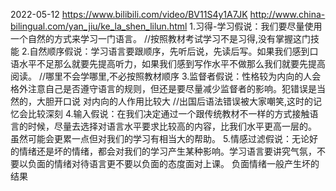 
2022-05-12
https://www.bilibili.com/video/BV11S4y1A7JK
http://www.china-bilingual.com/yan_jiu/ke_la_shen_lilun.html
1.习得-学习假说：我们要尽量使用一个自然的方式来学习一门语言。   //按照教材考试学习不是习得,没有掌握这门技能
2.自然顺序假说：学习语言要跟顺序，先听后说，先读后写。如果我们感到口语水平不足那么就要先提高听力，如果我们感到写作水平不做那么我们就要先提高阅读。
  //哪里不会学哪里,不必按照教材顺序
3.监督者假说：性格较为内向的人会格外注意自己是否遵守语言的规则，但还是要尽量减少监督者的影响。犯错误是当然的，大胆开口说
  对内向的人作用比较大   //出国后语法错误被大家嘲笑,这时的记忆会比较深刻
4.输入假说：在我们决定通过一个跟传统教材不一样的方式接触语言的时候，尽量去选择对语言水平要求比较高的内容，比我们水平更高一层的。
  虽然可能会更累一点但对我们的学习有相当大的帮助。
5.情感过滤假说：无论好的情绪还是坏的情绪，都会对我们的学习产生某种影响。学习语言要讲究气氛，不要以负面的情绪对待语言更不要以负面的态度面对上课。
   负面情绪一般产生坏的结果